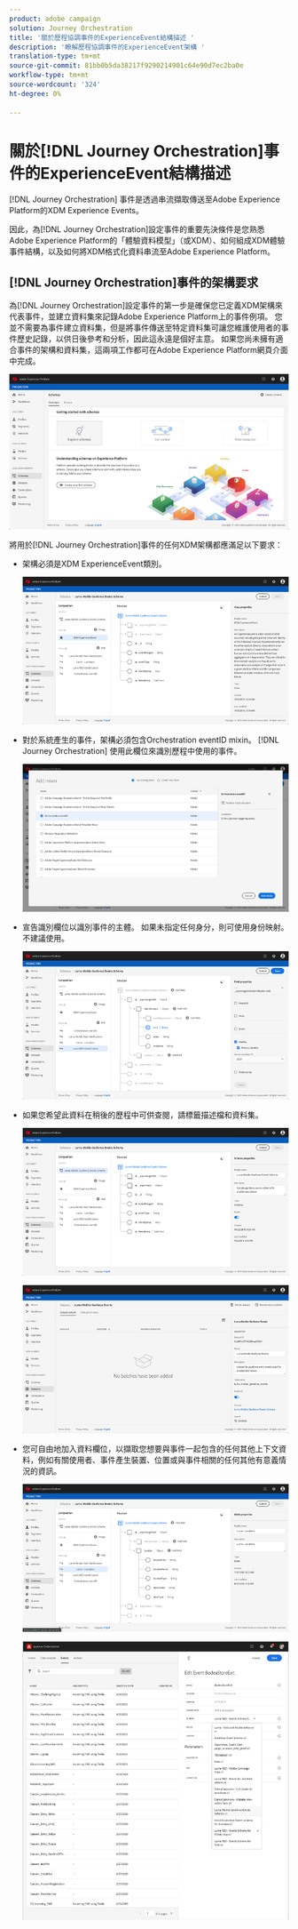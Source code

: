 ```yaml
---
product: adobe campaign
solution: Journey Orchestration
title: '關於歷程協調事件的ExperienceEvent結構描述 '
description: '瞭解歷程協調事件的ExperienceEvent架構 '
translation-type: tm+mt
source-git-commit: 81bb0b5da38217f9290214901c64e90d7ec2ba0e
workflow-type: tm+mt
source-wordcount: '324'
ht-degree: 0%

---
```




# 關於[!DNL Journey Orchestration]事件的ExperienceEvent結構描述

[!DNL Journey Orchestration] 事件是透過串流擷取傳送至Adobe Experience Platform的XDM Experience Events。

因此，為[!DNL Journey Orchestration]設定事件的重要先決條件是您熟悉Adobe Experience Platform的「體驗資料模型」（或XDM）、如何組成XDM體驗事件結構，以及如何將XDM格式化資料串流至Adobe Experience Platform。

## [!DNL Journey Orchestration]事件的架構要求

為[!DNL Journey Orchestration]設定事件的第一步是確保您已定義XDM架構來代表事件，並建立資料集來記錄Adobe Experience Platform上的事件例項。 您並不需要為事件建立資料集，但是將事件傳送至特定資料集可讓您維護使用者的事件歷史記錄，以供日後參考和分析，因此這永遠是個好主意。 如果您尚未擁有適合事件的架構和資料集，這兩項工作都可在Adobe Experience Platform網頁介面中完成。

![](../assets/schema1.png)

將用於[!DNL Journey Orchestration]事件的任何XDM架構都應滿足以下要求：

* 架構必須是XDM ExperienceEvent類別。

   ![](../assets/schema2.png)

* 對於系統產生的事件，架構必須包含Orchestration eventID mixin。 [!DNL Journey Orchestration] 使用此欄位來識別歷程中使用的事件。

   ![](../assets/schema3.png)

* 宣告識別欄位以識別事件的主體。 如果未指定任何身分，則可使用身份映射。 不建議使用。

   ![](../assets/schema4.png)

* 如果您希望此資料在稍後的歷程中可供查閱，請標籤描述檔和資料集。

   ![](../assets/schema5.png)

   ![](../assets/schema6.png)

* 您可自由地加入資料欄位，以擷取您想要與事件一起包含的任何其他上下文資料，例如有關使用者、事件產生裝置、位置或與事件相關的任何其他有意義情況的資訊。

   ![](../assets/schema7.png)

   ![](../assets/schema8.png)